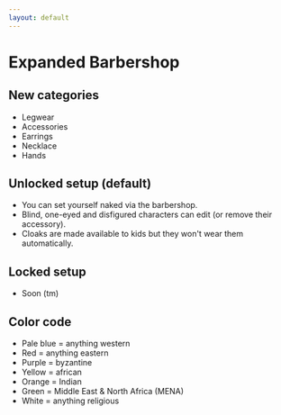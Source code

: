```yaml
---
layout: default
---
```


# Expanded Barbershop

## New categories
* Legwear
* Accessories
* Earrings
* Necklace
* Hands

## Unlocked setup (default)
* You can set yourself naked via the barbershop.
* Blind, one-eyed and disfigured characters can edit (or remove their accessory).
* Cloaks are made available to kids but they won't wear them automatically.

## Locked setup
* Soon (tm)

## Color code
* Pale blue = anything western
* Red = anything eastern
* Purple = byzantine
* Yellow = african
* Orange = Indian
* Green = Middle East & North Africa (MENA)
* White = anything religious
